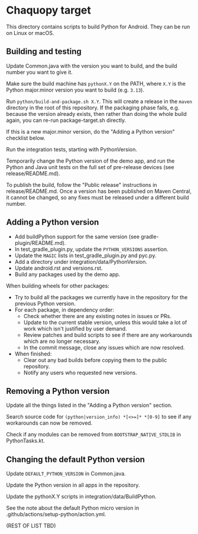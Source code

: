# Chaquopy target

This directory contains scripts to build Python for Android. They can be run on Linux or
macOS.


## Building and testing

Update Common.java with the version you want to build, and the build number you want to
give it.

Make sure the build machine has `pythonX.Y` on the PATH, where `X.Y` is the Python
major.minor version you want to build (e.g. `3.13`).

Run `python/build-and-package.sh X.Y`. This will create a release in the `maven`
directory in the root of this repository. If the packaging phase fails, e.g. because the
version already exists, then rather than doing the whole build again, you can re-run
package-target.sh directly.

If this is a new major.minor version, do the "Adding a Python version" checklist below.

Run the integration tests, starting with PythonVersion.

Temporarily change the Python version of the demo app, and run the Python and Java unit
tests on the full set of pre-release devices (see release/README.md).

To publish the build, follow the "Public release" instructions in release/README.md.
Once a version has been published on Maven Central, it cannot be changed, so any fixes
must be released under a different build number.


## Adding a Python version

* Add buildPython support for the same version (see gradle-plugin/README.md).
* In test_gradle_plugin.py, update the `PYTHON_VERSIONS` assertion.
* Update the `MAGIC` lists in test_gradle_plugin.py and pyc.py.
* Add a directory under integration/data/PythonVersion.
* Update android.rst and versions.rst.
* Build any packages used by the demo app.

When building wheels for other packages:

* Try to build all the packages we currently have in the repository for the previous
  Python version.
* For each package, in dependency order:
  * Check whether there are any existing notes in issues or PRs.
  * Update to the current stable version, unless this would take a lot of work which
    isn't justified by user demand.
  * Review patches and build scripts to see if there are any workarounds which are no
    longer necessary.
  * In the commit message, close any issues which are now resolved.
* When finished:
  * Clear out any bad builds before copying them to the public repository.
  * Notify any users who requested new versions.


## Removing a Python version

Update all the things listed in the "Adding a Python version" section.

Search source code for `(python|version_info) *[<>=]* *[0-9]` to see if any workarounds
can now be removed.

Check if any modules can be removed from `BOOTSTRAP_NATIVE_STDLIB` in PythonTasks.kt.


## Changing the default Python version

Update `DEFAULT_PYTHON_VERSION` in Common.java.

Update the Python version in all apps in the repository.

Update the pythonX.Y scripts in integration/data/BuildPython.

See the note about the default Python micro version in
.github/actions/setup-python/action.yml.

(REST OF LIST TBD)
